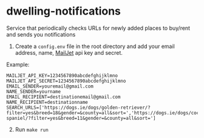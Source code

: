 # dwelling-notifications
Service that periodically checks URLs for newly added places to buy/rent and sends you notifications

1. Create a `config.env` file in the root directory and add your email address, name, [MailJet](https://www.mailjet.com/) api key and secret.

Example:
```
MAILJET_API_KEY=1234567890abcdefghijklmno
MAILJET_API_SECRET=1234567890abcdefghijklmno
EMAIL_SENDER=youremail@gmail.com
NAME_SENDER=yourname
EMAIL_RECIPIENT=destinationemail@gmail.com
NAME_RECIPIENT=destinationname
SEARCH_URLS=['https://dogs.ie/dogs/golden-retriever/?filter=yes&breed=18&gender=&county=all&sort=','https://dogs.ie/dogs/cocker-spaniel/?filter=yes&breed=11&gender=&county=all&sort=']
```
2. Run `make run`
